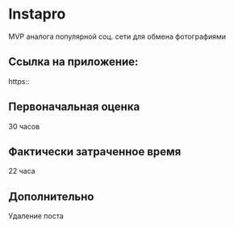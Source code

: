 # Instapro

MVP аналога популярной соц. сети для обмена фотографиями

## Ссылка на приложение:

https::

## Первоначальная оценка

30 часов

## Фактически затраченное время

22 часа
## Дополнительно
Удаление поста
